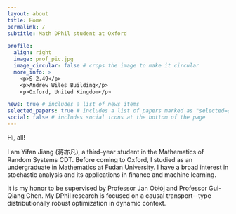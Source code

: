 ```yaml
---
layout: about
title: Home
permalink: /
subtitle: Math DPhil student at Oxford

profile:
  align: right
  image: prof_pic.jpg
  image_circular: false # crops the image to make it circular
  more_info: >
    <p>S 2.49</p>
    <p>Andrew Wiles Building</p>
    <p>Oxford, United Kingdom</p>

news: true # includes a list of news items
selected_papers: true # includes a list of papers marked as "selected={true}"
social: false # includes social icons at the bottom of the page
---
```


Hi, all!

I am Yifan Jiang (蒋亦凡), a third-year student in the Mathematics of Random Systems CDT.
Before coming to Oxford, I studied as an undergraduate in Mathematics at Fudan University.
I have a broad interest in stochastic analysis and its applications in finance and machine learning.

It is my honor to be supervised by Professor Jan Obłój and Professor Gui-Qiang Chen.
My DPhil research is focused on a causal transport--type distributionally robust optimization in dynamic context.
